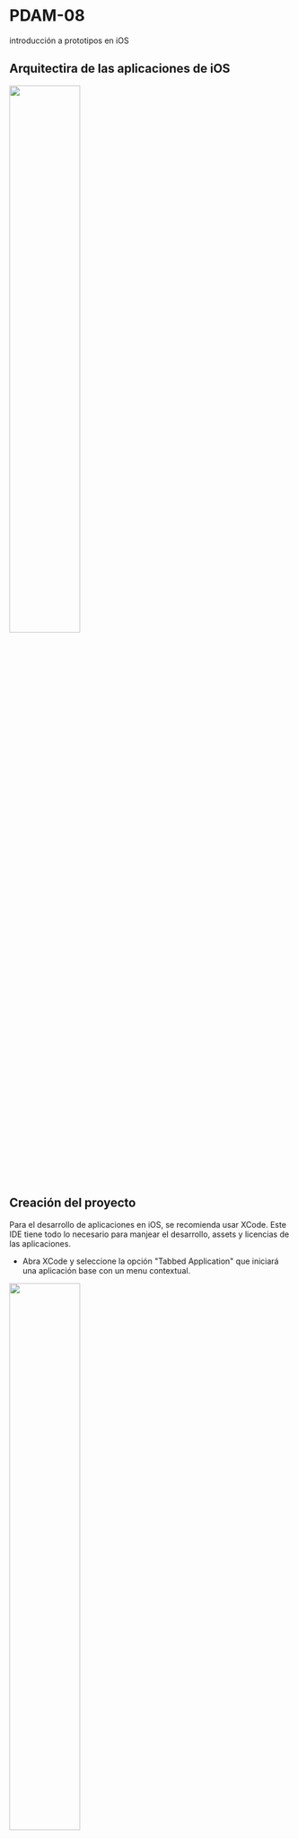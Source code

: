 # PDAM-08
introducción a prototipos en iOS 

## Arquitectira de las aplicaciones de iOS
<img src="http://gabo.com.co/pdam/lab-8/lab-8-4.png" width="50%">

## Creación del proyecto
Para el desarrollo de aplicaciones en iOS, se recomienda usar XCode. Este IDE tiene todo lo necesario para manjear el desarrollo, assets y licencias de las aplicaciones.

* Abra XCode y seleccione la opción "Tabbed Application" que iniciará una aplicación base con un menu contextual.
<img src="http://gabo.com.co/pdam/lab-8/lab-8-5.png" width="50%">

* Para el nombre del proyecto utilice "pdam-08"
* Asegurese de seleccionar la opcion de "Swift" en el lenguaje
* Verifique que la aplicación este correctamente creada corriendo el emulador dando click al boton de play, el emulador es una aplicación aparte que se abrirá al terminar la compilación
<img src="http://gabo.com.co/pdam/lab-8/lab-8-2.png" width="50%">
* En XCode, abra el archivo "Main.storyboard", este archivo contiene la información del flujo de la interfaz de la aplicación. En el editor verá 3 vistas

** La vista que contiene los tabs
** La vista de la derecha
** La vista de la izquierda
<img src="http://gabo.com.co/pdam/lab-8/lab-8-6.png" width="50%">

* Agregue una tercera vista haciendo drag and drop de un elemento "ViewController", si no puede verlo use el siguiente icono para desplegar el menu lateral:
<img src="http://gabo.com.co/pdam/lab-8/lab-8-7.png" width="20%">

* Seleccione el "Tab Bar Controller", al seleccionar un elemento el menu lateral se activa con opciones para el elemento seleccionado. Ubique el menu de conexiones:
<img src="http://gabo.com.co/pdam/lab-8/lab-8-8.png" width="20%">

* Ubique el grupo de conexiones llamado "Triggered Segues", sobre el punto negro saldra un icono de +, arraste el icono hasta la tercera vista que se creó, esto hara que el controlador de tabs añada un nuevo tab referenciando a la nueva vista:
<img src="http://gabo.com.co/pdam/lab-8/lab-8-9.png" width="50%">


